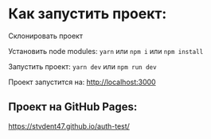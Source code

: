 # Как запустить проект:

Склонировать проект

Установить node modules:
`yarn` или `npm i` или `npm install`

Запустить проект:
`yarn dev` или `npm run dev`

Проект запустится на: [http://localhost:3000](http://localhost:3000)

## Проект на GitHub Pages:
https://stvdent47.github.io/auth-test/